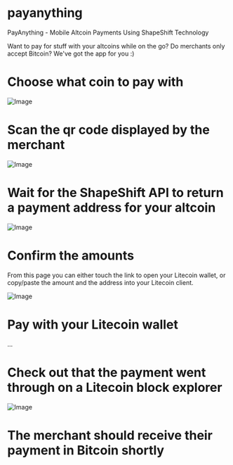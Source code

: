 # payanything
PayAnything - Mobile Altcoin Payments Using ShapeShift Technology

Want to pay for stuff with your altcoins while on the go? Do merchants only accept Bitcoin? We've got the app for you :)

# Choose what coin to pay with

![Image](https://raw.githubusercontent.com/physicsdude/payanything/master/public/img/demo/home.jpg)

# Scan the qr code displayed by the merchant

![Image](https://raw.githubusercontent.com/physicsdude/payanything/master/public/img/demo/scanning-qr.jpg)

# Wait for the ShapeShift API to return a payment address for your altcoin

![Image](https://raw.githubusercontent.com/physicsdude/payanything/master/public/img/demo/shapeshift-magic.jpg)

# Confirm the amounts

From this page you can either touch the link to open your Litecoin wallet, or copy/paste the amount and the address into your Litecoin client.

![Image](https://github.com/physicsdude/payanything/blob/master/public/img/demo/confirm-page.jpg)

# Pay with your Litecoin wallet

...

# Check out that the payment went through on a Litecoin block explorer

![Image](https://raw.githubusercontent.com/physicsdude/payanything/master/public/img/demo/litecon-block-explorer.jpg)

# The merchant should receive their payment in Bitcoin shortly